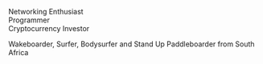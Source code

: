 Networking Enthusiast\
Programmer\
Cryptocurrency Investor

Wakeboarder, Surfer, Bodysurfer and Stand Up Paddleboarder from South Africa

